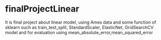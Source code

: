 # finalProjectLinear
It is final project about linear model, using Ames data and some function of sklearn such as train_test_split, StandardScaler, ElasticNet, GridSearchCV model and for evaluation using mean_absolute_error,mean_squared_error
